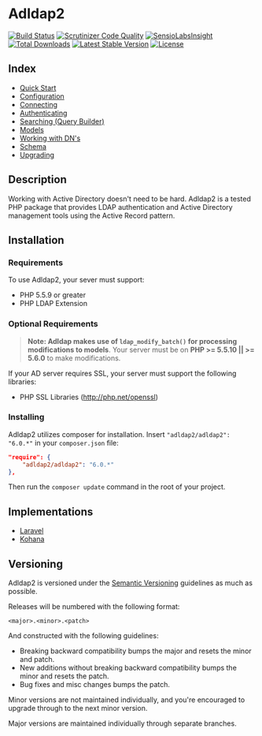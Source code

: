 # Adldap2

[![Build Status](https://img.shields.io/travis/Adldap2/Adldap2.svg?style=flat-square)](https://travis-ci.org/Adldap2/Adldap2)
[![Scrutinizer Code Quality](https://img.shields.io/scrutinizer/g/adLDAP2/adLDAP2/master.svg?style=flat-square)](https://scrutinizer-ci.com/g/adLDAP2/adLDAP2/?branch=master)
[![SensioLabsInsight](https://img.shields.io/sensiolabs/i/45a86fc2-b202-4f1b-9549-679900e5807c.svg?style=flat-square)](https://insight.sensiolabs.com/projects/45a86fc2-b202-4f1b-9549-679900e5807c)
[![Total Downloads](https://img.shields.io/packagist/dt/adldap2/adldap2.svg?style=flat-square)](https://packagist.org/packages/adldap2/adldap2)
[![Latest Stable Version](https://img.shields.io/packagist/v/adldap2/adldap2.svg?style=flat-square)](https://packagist.org/packages/adldap2/adldap2)
[![License](https://img.shields.io/packagist/l/adldap2/adldap2.svg?style=flat-square)](https://packagist.org/packages/adldap2/adldap2)

## Index
 - [Quick Start](docs/quick-start.md)
 - [Configuration](docs/configuration.md)
 - [Connecting](docs/connecting.md)
 - [Authenticating](docs/authenticating.md)
 - [Searching (Query Builder)](docs/query-builder.md)
 - [Models](docs/models.md)
 - [Working with DN's](docs/distinguished-names.md)
 - [Schema](docs/schema.md)
 - [Upgrading](docs/upgrading.md)

## Description

Working with Active Directory doesn't need to be hard. Adldap2 is a tested PHP package that provides LDAP
authentication and Active Directory management tools using the Active Record pattern.

## Installation

### Requirements

To use Adldap2, your sever must support:

- PHP 5.5.9 or greater
- PHP LDAP Extension

### Optional Requirements

> **Note: Adldap makes use of `ldap_modify_batch()` for processing modifications to models**. Your server
must be on **PHP >= 5.5.10 || >= 5.6.0** to make modifications.

If your AD server requires SSL, your server must support the following libraries:

- PHP SSL Libraries (http://php.net/openssl)

### Installing

Adldap2 utilizes composer for installation. Insert `"adldap2/adldap2": "6.0.*"` in your `composer.json` file:

```json
"require": {
    "adldap2/adldap2": "6.0.*"
},
```

Then run the `composer update` command in the root of your project.

## Implementations

- [Laravel](https://github.com/Adldap2/Adldap2-Laravel)
- [Kohana](https://github.com/Adldap2/Adldap2-Kohana)

## Versioning

Adldap2 is versioned under the [Semantic Versioning](http://semver.org/) guidelines as much as possible.

Releases will be numbered with the following format:

`<major>.<minor>.<patch>`

And constructed with the following guidelines:

* Breaking backward compatibility bumps the major and resets the minor and patch.
* New additions without breaking backward compatibility bumps the minor and resets the patch.
* Bug fixes and misc changes bumps the patch.

Minor versions are not maintained individually, and you're encouraged to upgrade through to the next minor version.

Major versions are maintained individually through separate branches.
